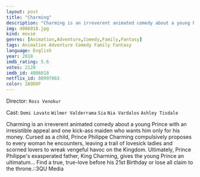 ```yaml
---
layout: post
title: "Charming"
description: "Charming is an irreverent animated comedy about a young Prince with an irresistible appeal and one kick-ass maiden who wants him only for his money. Cursed as a child, Prince Philippe Charming compulsively proposes to every woman he encounters, leaving a trail of lovesick ladies and scorned lovers to wreak vengeful havoc on the Kingdom. Ultimately, Prince Philippe's exasperated father, King Charming, gives the young Prince an ultimatum... Find a true, true-love before his 21st Birthday or lose all claim to the throne..."
img: 4086018.jpg
kind: movie
genres: [Animation,Adventure,Comedy,Family,Fantasy]
tags: Animation Adventure Comedy Family Fantasy 
language: English
year: 2018
imdb_rating: 5.6
votes: 2120
imdb_id: 4086018
netflix_id: 80997863
color: 2A9D8F
---
```

Director: `Ross Venokur`  

Cast: `Demi Lovato` `Wilmer Valderrama` `Sia` `Nia Vardalos` `Ashley Tisdale` 

Charming is an irreverent animated comedy about a young Prince with an irresistible appeal and one kick-ass maiden who wants him only for his money. Cursed as a child, Prince Philippe Charming compulsively proposes to every woman he encounters, leaving a trail of lovesick ladies and scorned lovers to wreak vengeful havoc on the Kingdom. Ultimately, Prince Philippe's exasperated father, King Charming, gives the young Prince an ultimatum... Find a true, true-love before his 21st Birthday or lose all claim to the throne.::3QU Media